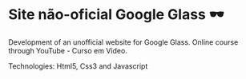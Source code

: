 # Site não-oficial Google Glass :dark_sunglasses:

Development of an unofficial website for Google Glass. Online course through YouTube - Curso em Vídeo.

Technologies: Html5, Css3 and Javascript
